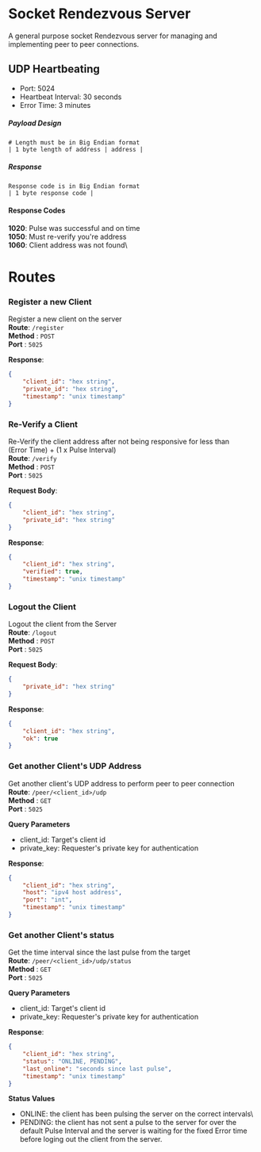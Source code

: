# Socket Rendezvous Server
A general purpose socket Rendezvous server for managing and implementing peer to peer connections.


## UDP Heartbeating
- Port: 5024
- Heartbeat Interval: 30 seconds
- Error Time: 3 minutes
##### Payload Design
```
# Length must be in Big Endian format
| 1 byte length of address | address | 
```

##### Response
```
Response code is in Big Endian format
| 1 byte response code |
```
#### Response Codes
**1020**: Pulse was successful and on time\
**1050**: Must re-verify you're address\
**1060**: Client address was not found\

# Routes
### Register a new Client
Register a new client on the server\
**Route**: `/register`\
**Method** : `POST`\
**Port** : `5025`

**Response**:
```json
{
    "client_id": "hex string",
    "private_id": "hex string",
    "timestamp": "unix timestamp"
}
```

### Re-Verify a Client
Re-Verify the client address after not being responsive for less than\
(Error Time) + (1 x Pulse Interval)\
**Route**: `/verify`\
**Method** : `POST`\
**Port** : `5025`

**Request Body**:
```json
{
    "client_id": "hex string",
    "private_id": "hex string"
}
```

**Response**:
```json
{
    "client_id": "hex string",
    "verified": true,
    "timestamp": "unix timestamp"
}
```

### Logout the Client
Logout the client from the Server\
**Route**: `/logout`\
**Method** : `POST`\
**Port** : `5025`

**Request Body**:
```json
{
    "private_id": "hex string"
}
```

**Response**:
```json
{
    "client_id": "hex string",
    "ok": true
}
```

### Get another Client's UDP Address
Get another client's UDP address to perform peer to peer connection\
**Route**: `/peer/<client_id>/udp`\
**Method** : `GET`\
**Port** : `5025`

**Query Parameters**
- client_id: Target's client id
- private_key: Requester's private key for authentication

**Response**:
```json
{
    "client_id": "hex string",
    "host": "ipv4 host address",
    "port": "int",
    "timestamp": "unix timestamp"
}
```
### Get another Client's status
Get the time interval since the last pulse from the target\
**Route**: `/peer/<client_id>/udp/status`\
**Method** : `GET`\
**Port** : `5025`

**Query Parameters**
- client_id: Target's client id
- private_key: Requester's private key for authentication

**Response**:
```json
{
    "client_id": "hex string",
    "status": "ONLINE, PENDING",
    "last_online": "seconds since last pulse",
    "timestamp": "unix timestamp"
}
```
**Status Values**
- ONLINE: the client has been pulsing the server on the correct intervals\
- PENDING: the client has not sent a pulse to the server for over the default Pulse Interval and the server is waiting for the fixed Error time before loging out the client from the server.

